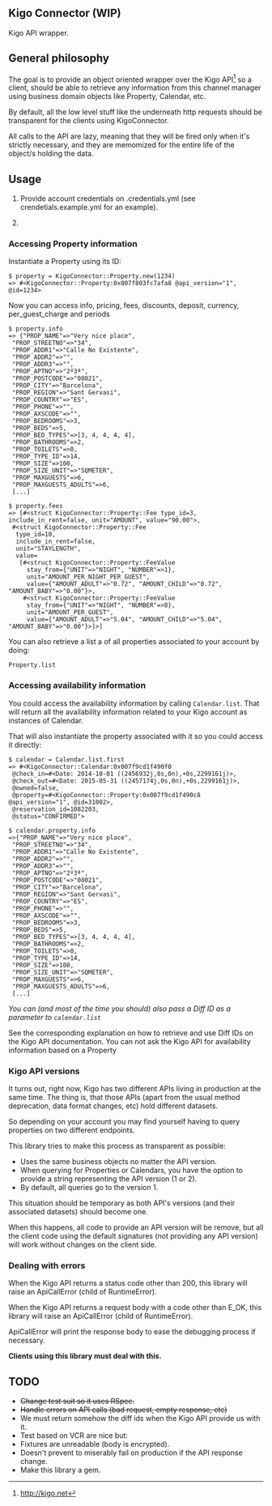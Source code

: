 ## Kigo Connector (WIP)

Kigo API wrapper.

## General philosophy

The goal is to provide an object oriented wrapper over the Kigo API[^1] so a client, should be able to retrieve any
information from this channel manager using business domain objects
like Property, Calendar, etc.

By default, all the low level stuff like the underneath http requests
should be transparent for the clients using KigoConnector.

All calls to the API are lazy, meaning that they will be fired only
when it's strictly necessary, and they are memomized for the entire
life of the object/s holding the data.

## Usage

1. Provide account credentials on .credentials.yml (see
crendetials.example.yml for an example).

2.

### Accessing Property information

Instantiate a Property using its ID:

```
$ property = KigoConnector::Property.new(1234)
=> #<KigoConnector::Property:0x007f803fc7afa8 @api_version="1", @id=1234>
```
Now you can access info, pricing, fees, discounts, deposit,
currency, per_guest_charge and periods

```
$ property.info
=> {"PROP_NAME"=>"Very nice place",
 "PROP_STREETNO"=>"34",
 "PROP_ADDR1"=>"Calle No Existente",
 "PROP_ADDR2"=>"",
 "PROP_ADDR3"=>"",
 "PROP_APTNO"=>"2º3ª",
 "PROP_POSTCODE"=>"08021",
 "PROP_CITY"=>"Barcelona",
 "PROP_REGION"=>"Sant Gervasi",
 "PROP_COUNTRY"=>"ES",
 "PROP_PHONE"=>"",
 "PROP_AXSCODE"=>"",
 "PROP_BEDROOMS"=>3,
 "PROP_BEDS"=>5,
 "PROP_BED_TYPES"=>[3, 4, 4, 4, 4],
 "PROP_BATHROOMS"=>2,
 "PROP_TOILETS"=>0,
 "PROP_TYPE_ID"=>14,
 "PROP_SIZE"=>100,
 "PROP_SIZE_UNIT"=>"SQMETER",
 "PROP_MAXGUESTS"=>6,
 "PROP_MAXGUESTS_ADULTS"=>6,
 [...]

$ property.fees
=> [#<struct KigoConnector::Property::Fee type_id=3, include_in_rent=false, unit="AMOUNT", value="90.00">,
 #<struct KigoConnector::Property::Fee
  type_id=10,
  include_in_rent=false,
  unit="STAYLENGTH",
  value=
   [#<struct KigoConnector::Property::FeeValue
     stay_from={"UNIT"=>"NIGHT", "NUMBER"=>1},
     unit="AMOUNT_PER_NIGHT_PER_GUEST",
     value={"AMOUNT_ADULT"=>"0.72", "AMOUNT_CHILD"=>"0.72", "AMOUNT_BABY"=>"0.00"}>,
    #<struct KigoConnector::Property::FeeValue
     stay_from={"UNIT"=>"NIGHT", "NUMBER"=>8},
     unit="AMOUNT_PER_GUEST",
     value={"AMOUNT_ADULT"=>"5.04", "AMOUNT_CHILD"=>"5.04", "AMOUNT_BABY"=>"0.00"}>]>]
```

You can also retrieve a list a of all properties associated to your
account by doing:

`Property.list`

### Accessing availability information

You could access the availability information by calling
`Calendar.list`. That will return all the availability information
related to your Kigo account as instances of Calendar.

That will also instantiate the property associated with it so you could
access it directly:

```
$ calendar = Calendar.list.first
=> #<KigoConnector::Calendar:0x007f9cd1f490f0
 @check_in=#<Date: 2014-10-01 ((2456932j,0s,0n),+0s,2299161j)>,
 @check_out=#<Date: 2015-05-31 ((2457174j,0s,0n),+0s,2299161j)>,
 @owned=false,
 @property=#<KigoConnector::Property:0x007f9cd1f490c8 @api_version="1", @id=31002>,
 @reservation_id=1082203,
 @status="CONFIRMED">

$ calendar.property.info
=>{"PROP_NAME"=>"Very nice place",
 "PROP_STREETNO"=>"34",
 "PROP_ADDR1"=>"Calle No Existente",
 "PROP_ADDR2"=>"",
 "PROP_ADDR3"=>"",
 "PROP_APTNO"=>"2º3ª",
 "PROP_POSTCODE"=>"08021",
 "PROP_CITY"=>"Barcelona",
 "PROP_REGION"=>"Sant Gervasi",
 "PROP_COUNTRY"=>"ES",
 "PROP_PHONE"=>"",
 "PROP_AXSCODE"=>"",
 "PROP_BEDROOMS"=>3,
 "PROP_BEDS"=>5,
 "PROP_BED_TYPES"=>[3, 4, 4, 4, 4],
 "PROP_BATHROOMS"=>2,
 "PROP_TOILETS"=>0,
 "PROP_TYPE_ID"=>14,
 "PROP_SIZE"=>100,
 "PROP_SIZE_UNIT"=>"SQMETER",
 "PROP_MAXGUESTS"=>6,
 "PROP_MAXGUESTS_ADULTS"=>6,
 [...]
```

*You can (and most of the time you should) also pass a Diff ID as a
parameter to `calendar.list`*

See the corresponding explanation on how to retrieve and use
Diff IDs on the Kigo API documentation.
You can not ask the Kigo API for availability information based on a
Property

### Kigo API versions

It turns out, right now, Kigo has two different APIs living in
production at the same time. The thing is, that those APIs (apart from
the usual method deprecation, data format changes, etc) hold different
datasets.

So depending on your account you may find yourself having to query
properties on two different endpoints.

This library tries to make this process as transparent as possible:

* Uses the same business objects no matter the API version.
* When querying for Properties or Calendars, you have the option to
provide a string representing the API version (1 or 2).
* By default, all queries go to the version 1.

This situation should be temporary as both API's versions (and their
associated datasets) should become one.

When this happens, all code to provide an API version will be remove,
but all the client code using the default signatures (not providing
any API version) will work without changes on the client side.

### Dealing with errors

When the Kigo API returns a status code other than 200, this
library will raise an ApiCallError (child of RuntimeError).

When the Kigo API returns a request body with a code other than E_OK, this
library will raise an ApiCallError (child of RuntimeError).

ApiCallError will print the response body to ease the debugging
process if necessary.

**Clients using this library must deal with this.**


## TODO

- ~~Change test suit so it uses RSpec.~~
- ~~Handle errors on API calls (bad request, empty response, etc)~~
- We must return somehow the diff ids when the Kigo API provide us
with it.
- Test based on VCR are nice but:
- Fixtures are unreadable (body is encrypted).
- Doesn't prevent to miserably fail on production if the API
response change.
- Make this library a gem.

[^1]: http://kigo.net
